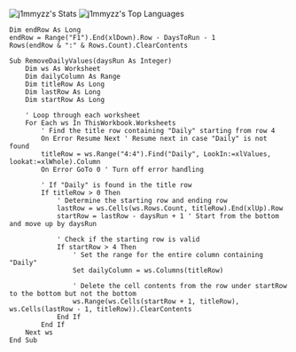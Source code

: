 ![j1mmyzz's Stats](https://github-readme-stats.vercel.app/api?username=j1mmyzz&theme=vue-dark&show_icons=true&hide_border=true&count_private=true)
![j1mmyzz's Top Languages](https://github-readme-stats.vercel.app/api/top-langs/?username=j1mmyzz&theme=vue-dark&show_icons=true&hide_border=true&layout=compact)
```
Dim endRow As Long
endRow = Range("F1").End(xlDown).Row - DaysToRun - 1
Rows(endRow & ":" & Rows.Count).ClearContents
```
```
Sub RemoveDailyValues(daysRun As Integer)
    Dim ws As Worksheet
    Dim dailyColumn As Range
    Dim titleRow As Long
    Dim lastRow As Long
    Dim startRow As Long
    
    ' Loop through each worksheet
    For Each ws In ThisWorkbook.Worksheets
        ' Find the title row containing "Daily" starting from row 4
        On Error Resume Next ' Resume next in case "Daily" is not found
        titleRow = ws.Range("4:4").Find("Daily", LookIn:=xlValues, lookat:=xlWhole).Column
        On Error GoTo 0 ' Turn off error handling
        
        ' If "Daily" is found in the title row
        If titleRow > 0 Then
            ' Determine the starting row and ending row
            lastRow = ws.Cells(ws.Rows.Count, titleRow).End(xlUp).Row
            startRow = lastRow - daysRun + 1 ' Start from the bottom and move up by daysRun
            
            ' Check if the starting row is valid
            If startRow > 4 Then
                ' Set the range for the entire column containing "Daily"
                Set dailyColumn = ws.Columns(titleRow)
                
                ' Delete the cell contents from the row under startRow to the bottom but not the bottom
                ws.Range(ws.Cells(startRow + 1, titleRow), ws.Cells(lastRow - 1, titleRow)).ClearContents
            End If
        End If
    Next ws
End Sub
```
